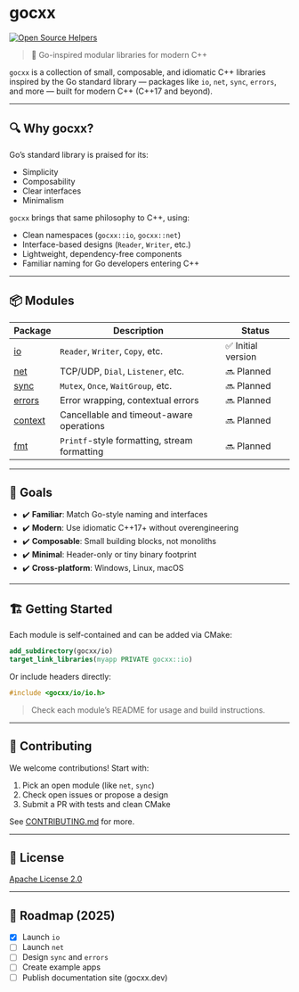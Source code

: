 # gocxx
[![Open Source Helpers](https://www.codetriage.com/gocxx/gocxx/badges/users.svg)](https://www.codetriage.com/gocxx/gocxx)
> 🧩 Go-inspired modular libraries for modern C++

`gocxx` is a collection of small, composable, and idiomatic C++ libraries inspired by the Go standard library — packages like `io`, `net`, `sync`, `errors`, and more — built for modern C++ (C++17 and beyond).

---

## 🔍 Why gocxx?

Go’s standard library is praised for its:
- Simplicity
- Composability
- Clear interfaces
- Minimalism

`gocxx` brings that same philosophy to C++, using:
- Clean namespaces (`gocxx::io`, `gocxx::net`)
- Interface-based designs (`Reader`, `Writer`, etc.)
- Lightweight, dependency-free components
- Familiar naming for Go developers entering C++

---

## 📦 Modules

| Package     | Description                               | Status |
|-------------|-------------------------------------------|--------|
| [io](https://github.com/gocxx/io)       | `Reader`, `Writer`, `Copy`, etc.                 | ✅ Initial version |
| [net](https://github.com/gocxx/net)     | TCP/UDP, `Dial`, `Listener`, etc.                | 🔜 Planned |
| [sync](https://github.com/gocxx/sync)   | `Mutex`, `Once`, `WaitGroup`, etc.               | 🔜 Planned |
| [errors](https://github.com/gocxx/errors) | Error wrapping, contextual errors                | 🔜 Planned |
| [context](https://github.com/gocxx/context) | Cancellable and timeout-aware operations      | 🔜 Planned |
| [fmt](https://github.com/gocxx/fmt)     | `Printf`-style formatting, stream formatting     | 🔜 Planned |

---

## 🔧 Goals

- ✔️ **Familiar**: Match Go-style naming and interfaces
- ✔️ **Modern**: Use idiomatic C++17+ without overengineering
- ✔️ **Composable**: Small building blocks, not monoliths
- ✔️ **Minimal**: Header-only or tiny binary footprint
- ✔️ **Cross-platform**: Windows, Linux, macOS

---

## 🏗️ Getting Started

Each module is self-contained and can be added via CMake:

```cmake
add_subdirectory(gocxx/io)
target_link_libraries(myapp PRIVATE gocxx::io)
```

Or include headers directly:

```cpp
#include <gocxx/io/io.h>
```

> Check each module’s README for usage and build instructions.

---

## 🤝 Contributing

We welcome contributions! Start with:

1. Pick an open module (like `net`, `sync`)
2. Check open issues or propose a design
3. Submit a PR with tests and clean CMake

See [CONTRIBUTING.md](CONTRIBUTING.md) for more.

---

## 📄 License

[Apache License 2.0](LICENSE)

---

## 🧭 Roadmap (2025)

- [x] Launch `io`
- [ ] Launch `net`
- [ ] Design `sync` and `errors`
- [ ] Create example apps
- [ ] Publish documentation site (gocxx.dev)
